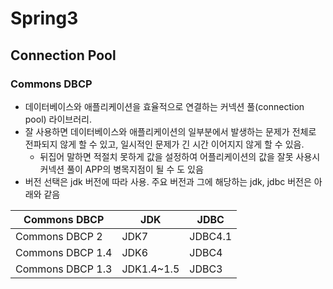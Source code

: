 # Spring3

## Connection Pool

### Commons DBCP

- 데이터베이스와 애플리케이션을 효율적으로 연결하는 커넥션 풀(connection pool) 라이브러리.
- 잘 사용하면 데이터베이스와 애플리케이션의 일부분에서 발생하는 문제가 전체로 전파되지 않게 할 수 있고, 
일시적인 문제가 긴 시간 이어지지 않게 할 수 있음.
  + 뒤집어 말하면 적절치 못하게 값을 설정하여 어플리케이션의 값을 잘못 사용시 커넥션 풀이 APP의 병목지점이 될 수 도 있음
- 버전 선택은 jdk 버전에 따라 사용. 주요 버전과 그에 해당하는 jdk, jdbc 버전은 아래와 같음

Commons DBCP | JDK | JDBC
------------ | ----| -----
Commons DBCP 2 | JDK7 | JDBC4.1
Commons DBCP 1.4 | JDK6 | JDBC4
Commons DBCP 1.3 | JDK1.4~1.5 | JDBC3
